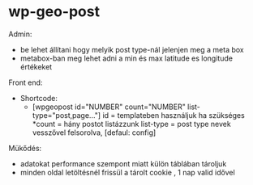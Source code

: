# wp-geo-post

Admin:
- be lehet állítani hogy melyik post type-nál jelenjen meg a meta box
- metabox-ban meg lehet adni a min és max latitude es longitude értékeket

Front end:
- Shortcode:
    - [wpgeopost id="NUMBER" count="NUMBER" list-type="post,page..."]
    id = templateben használjuk ha szükséges
    *count = hány postot listázzunk
    list-type = post type nevek vesszővel felsorolva, [defaul: config]


Mükődés:
- adatokat performance szempont miatt külön táblában tároljuk
- minden oldal letöltésnél frissül a tárolt cookie , 1 nap valid idővel